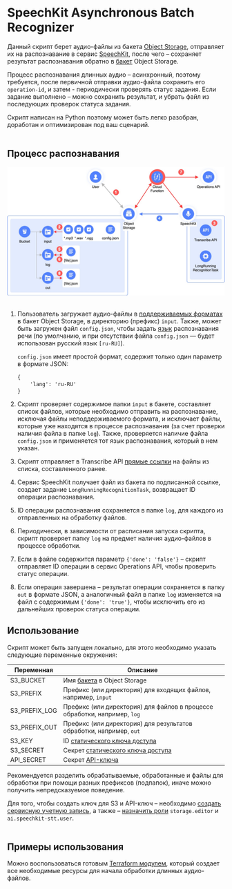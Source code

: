 # SpeechKit Asynchronous Batch Recognizer

Данный скрипт берет аудио-файлы из бакета [Object Storage](https://cloud.yandex.ru/services/storage), отправляет их на распознавание в сервис [SpeechKit](https://cloud.yandex.ru/services/speechkit), после чего – сохраняет результат распознавания обратно в [бакет](https://cloud.yandex.ru/docs/storage/concepts/bucket) Object Storage.

Процесс распознавания длинных аудио – асинхронный, поэтому требуется, после первичной отправки аудио-файла сохранить его `operation-id`, и затем - периодически проверять статус задания. 
Если задание выполнено – можно сохранить результат, и убрать файл из последующих проверок статуса задания.

Скрипт написан на Python поэтому может быть легко разобран, доработан и оптимизирован под ваш сценарий.
<br><br>

## Процесс распознавания

<img src="img/diagram.jpg" width="800px" alt="Процесс распознавания длинных аудио файлов" />
<br><br>


1. Пользователь загружает аудио-файлы в [поддерживаемых форматах](https://cloud.yandex.ru/docs/speechkit/formats) в бакет Object Storage, в директорию (префикс) `input`. Также, может быть загружен файл `config.json`,  чтобы задать [язык](https://cloud.yandex.ru/docs/speechkit/stt/models) распознавания речи (по умолчанию, и при отсутствии файла `config.json` — будет использован русский язык `[ru-RU]`). 

    `config.json` имеет простой формат, содержит только один параметр в формате JSON:
    ```
    {
        'lang': 'ru-RU'
    }
    ```

2. Скрипт проверяет содержимое папки `input` в бакете, составляет список файлов, которые необходимо отправить на распознавание, исключая файлы неподдерживаемого формата, и исключает файлы, которые уже находятся в процессе распознавания (за счет проверки наличия файла в папке `log`). Также, проверяется наличие файла `config.json` и применяется тот язык распознавания, который в нем указан.

3. Скрипт отправляет в Transcribe API [прямые ссылки](https://cloud.yandex.ru/docs/storage/concepts/pre-signed-urls) на файлы из списка, составленного ранее.

4. Сервис SpeechKit получает файл из бакета по подписанной ссылке, создает задание `LongRunningRecognitionTask`, возвращает ID операции распознавания.

5. ID операции распознавания сохраняется в папке `log`, для каждого из отправленных на обработку файлов.

6. Периодически, в зависимости от расписания запуска скрипта, скрипт проверяет папку `log` на предмет наличия аудио-файлов в процессе обработки.

7. Если в файле содержится параметр `{'done': 'false'}` – скрипт отправляет ID операции в сервис Operations API, чтобы проверить статус операции.

8. Если операция завершена – результат операции сохраняется в папку `out` в формате JSON, а аналогичный файл в папке `log` изменяется на файл с содержимым `{'done': 'true'}`, чтобы исключить его из дальнейших проверок статуса операции.

## Использование

Скрипт может быть запущен локально, для этого необходимо указать следующие переменные окружения:

| Переменная        | Описание 
| -------------     | ------------- 
| S3_BUCKET         | Имя [бакета](https://cloud.yandex.ru/docs/storage/concepts/bucket) в Object Storage
| S3_PREFIX         | Префикс (или директория) для входящих файлов, например, `input`
| S3_PREFIX_LOG     | Префикс (или директория) для файлов в процессе обработки, например, `log`
| S3_PREFIX_OUT     | Префикс (или директория) для результатов обработки, например, `out`
| S3_KEY            | ID [статического ключа доступа](https://cloud.yandex.ru/docs/iam/operations/sa/create-access-key)
| S3_SECRET         | Секрет [статического ключа доступа](https://cloud.yandex.ru/docs/iam/operations/sa/create-access-key)
| API_SECRET        | Секрет [API-ключа](https://cloud.yandex.ru/docs/iam/operations/api-key/create)

Рекомендуется разделить обрабатываемые, обработанные и файлы для обработки при помощи разных префиксов (подпапок), иначе можно получить непредсказуемое поведение.

Для того, чтобы создать ключ для S3 и API-ключ – необходимо [создать сервисную учетную запись](https://cloud.yandex.ru/docs/iam/operations/sa/create), а также – [назначить роли](https://cloud.yandex.ru/docs/iam/operations/sa/assign-role-for-sa) `storage.editor` и `ai.speechkit-stt.user`.
<br><br>
## Примеры использования

Можно воспользоваться готовым [Terraform модулем](examples/asr-batch-function), который создает все необходимые ресурсы для начала обработки длинных аудио-файлов.